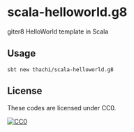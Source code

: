 # scala-helloworld.g8
giter8 HelloWorld template in Scala


## Usage

```
sbt new thachi/scala-helloworld.g8
```


## License

These codes are licensed under CC0.

[![CC0](http://i.creativecommons.org/p/zero/1.0/88x31.png "CC0")](http://creativecommons.org/publicdomain/zero/1.0/deed.ja)
